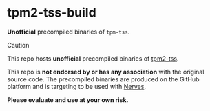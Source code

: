 # tpm2-tss-build
**Unofficial** precompiled binaries of `tpm-tss`. 

> [!CAUTION]
> This repo hosts **unofficial** precompiled binaries of [tpm2-tss](https://github.com/tpm2-software/tpm2-tss).
> 
> This repo is **not endorsed by or has any association** with the original source code. The precompiled binaries are produced on the GitHub platform and is targeting to be used with [Nerves](https://nerves-project.org/).
> 
> **Please evaluate and use at your own risk.**
